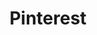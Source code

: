 ---
blog: https://blog.pinterest.com/en
facebook: https://www.facebook.com/pinterest/
github: pinterest
logohandle: pinterest
sort: pinterest
title: Pinterest
twitter: https://twitter.com/Pinterest
website: https://www.pinterest.com/
wikipedia: https://en.wikipedia.org/wiki/Pinterest
---